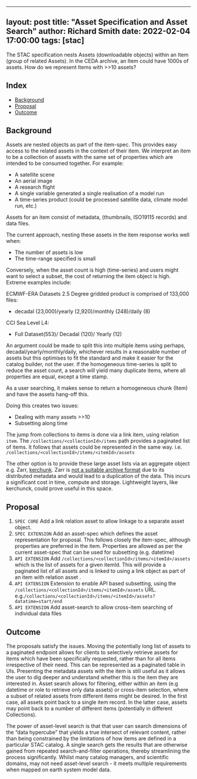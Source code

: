 <!--- Edit the title, author, date and tags when creating an article  --->
---
layout: post
title:  "Asset Specification and Asset Search"
author: Richard Smith
date:   2022-02-04 17:00:00
tags: [stac]
---

The STAC specification nests Assets (downloadable objects) within an Item (group of related Assets).
In the CEDA archive, an Item could have 1000s of assets. How do we represent Items with >>10 assets?

## Index

* [Background](#background)
* [Proposal](#proposal)
* [Outcome](#outcome)

## Background

Assets are nested objects as part of the item-spec. This provides easy access to the related 
assets in the context of their item. We interpret an item to be a collection of assets with 
the same set of properties which are intended to be consumed together. For example:
- A satellite scene
- An aerial image
- A research flight
- A single variable generated a single realisation of a model run
- A time-series product (could be processed satellite data, climate model run, etc.)

Assets for an item consist of metadata, (thumbnails, ISO19115 records) and data files.

The current approach, nesting these assets in the item response works well when:
- The number of assets is low
- The time-range specified is small

Conversely, when the asset count is high (time-series) and users might want to select a subset, 
the cost of returning the item object is high. Extreme examples include:

ECMWF-ERA Datasets 2.5 Degree gridded product is comprised of 133,000 files:
- decadal (23,000)/yearly (2,920)/monthly (248)/daily (8)

CCI Sea Level L4:
- Full Dataset(553)/ Decadal (120)/ Yearly (12)

An argument could be made to split this into multiple items using perhaps, decadal/yearly/monthly/daily, 
whichever results in a reasonable number of assets but this optimises to fit the standard and make it 
easier for the catalog builder, not the user. 
If the homogeneous time-series is split to reduce the asset count, a search will yield many duplicate items, 
where all properties are equal, except a time stamp.

As a user searching, it makes sense to return a homogeneous chunk (Item) and have the assets hang-off this.

Doing this creates two issues:
- Dealing with many assets >>10
- Subsetting along time

The jump from collections to items is done via a link item, using relation `item`.
The `/collections/<collectionId>/items` path provides a paginated list of items. 
It follows that assets could be represented in the same way. i.e. `/collections/<collectionId>/items/<itemId>/assets`

The other option is to provide these large asset lists via an aggregate object e.g. 
Zarr, [kerchunk](https://pypi.org/project/kerchunk/). 
Zarr is [not a suitable archive format](https://ntrs.nasa.gov/api/citations/20200001178/downloads/20200001178.pdf) due to 
its distributed metadata and would lead to a duplication of the data. 
This incurs a significant cost in time, compute and storage. Lightweight layers, like kerchunck, could prove useful in this space.


## Proposal

1. `SPEC CORE` Add a link relation asset to allow linkage to a separate asset object.
2. `SPEC EXTENSION` Add an asset-spec which defines the asset representation for proposal. This follows closely the item-spec, although properties are preferred in the item. Properties are allowed as per the current asset-spec that can be used for subsetting (e.g. datetime)
3. `API EXTENSION` Add `/collections/<collectionId>/items/<itemId>/assets` which is the list of assets for a given itemId. This will provide a paginated list of all assets and is linked to using a link object as part of an item with relation asset .
4. `API EXTENSION` Extension to enable API based subsetting, using the `/collections/<collectionId>/items/<itemId>/assets` URL. e.g.`/collections/<collectionId>/items/<itemId>/assets?datatime=start/end`
5. `API EXTENSION` Add asset-search to allow cross-item searching of individual data files


## Outcome
The proposals satisfy the issues. Moving the potentially long list of assets to a paginated endpoint
allows for clients to selectively retrieve assets for items which have been specifically requested, 
rather than for all items irrespective of their need. This can be represented as a paginated table
in UIs. Presenting the metadata assets with the item is still useful as it allows the user to dig 
deeper and understand whether this is the item they are interested in. Asset search allows for filtering,
either within an item (e.g datetime or role to retrieve only data assets) or cross-item selection, 
where a subset of related assets from different items might be desired. In the first case, all assets 
point back to a single item record. In the latter case, assets may point back to a number of different items 
(potentially in different Collections).

The power of asset-level search is that that user can search dimensions of the “data hypercube” that 
yields a true intersect of relevant content, rather than being constrained by the limitations of how items 
are defined in a particular STAC catalog. A single search gets the results that are otherwise gained from 
repeated search-and-filter operations, thereby streamlining the process significantly. 
Whilst many catalog managers, and scientific domains, may not need asset-level search - it meets 
multiple requirements when mapped on earth system model data.
